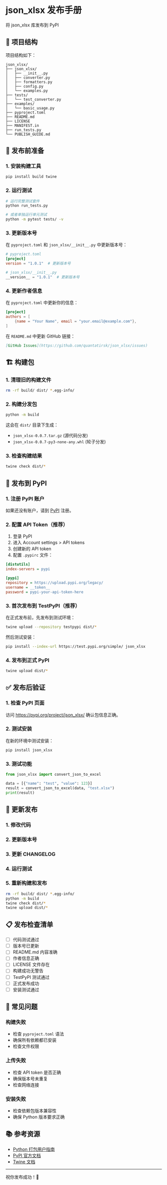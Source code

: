 # json_xlsx 发布手册

将 json_xlsx 库发布到 PyPI

## 📁 项目结构

项目结构如下：

```
json_xlsx/
├── json_xlsx/
│   ├── __init__.py
│   ├── converter.py
│   ├── formatters.py
│   ├── config.py
│   └── examples.py
├── tests/
│   └── test_converter.py
├── examples/
│   └── basic_usage.py
├── pyproject.toml
├── README.md
├── LICENSE
├── MANIFEST.in
├── run_tests.py
└── PUBLISH_GUIDE.md
```

## 🔧 发布前准备

### 1. 安装构建工具

```bash
pip install build twine
```

### 2. 运行测试

```bash
# 运行完整测试套件
python run_tests.py

# 或者单独运行单元测试
python -m pytest tests/ -v
```

### 3. 更新版本号

在 `pyproject.toml` 和 `json_xlsx/__init__.py` 中更新版本号：

```toml
# pyproject.toml
[project]
version = "1.0.1"  # 更新版本号
```

```python
# json_xlsx/__init__.py
__version__ = "1.0.1"  # 更新版本号
```

### 4. 更新作者信息

在 `pyproject.toml` 中更新你的信息：

```toml
[project]
authors = [
    {name = "Your Name", email = "your.email@example.com"},
]
```

在 `README.md` 中更新 GitHub 链接：

```markdown
[GitHub Issues](https://github.com/quantatirsk/json_xlsx/issues)
```

## 🏗️ 构建包

### 1. 清理旧的构建文件

```bash
rm -rf build/ dist/ *.egg-info/
```

### 2. 构建分发包

```bash
python -m build
```

这会在 `dist/` 目录下生成：

* `json_xlsx-0.0.7.tar.gz` (源代码分发)
* `json_xlsx-0.0.7-py3-none-any.whl` (轮子分发)

### 3. 检查构建结果

```bash
twine check dist/*
```

## 🚀 发布到 PyPI

### 1. 注册 PyPI 账户

如果还没有账户，请到 [PyPI](https://pypi.org/) 注册。

### 2. 配置 API Token（推荐）

1. 登录 PyPI
2. 进入 Account settings > API tokens
3. 创建新的 API token
4. 配置 `.pypirc` 文件：

```ini
[distutils]
index-servers = pypi

[pypi]
repository = https://upload.pypi.org/legacy/
username = __token__
password = pypi-your-api-token-here
```

### 3. 首次发布到 TestPyPI（推荐）

在正式发布前，先发布到测试环境：

```bash
twine upload --repository testpypi dist/*
```

然后测试安装：

```bash
pip install --index-url https://test.pypi.org/simple/ json_xlsx
```

### 4. 发布到正式 PyPI

```bash
twine upload dist/*
```

## ✅ 发布后验证

### 1. 检查 PyPI 页面

访问 https://pypi.org/project/json_xlsx/ 确认包信息正确。

### 2. 测试安装

在新的环境中测试安装：

```bash
pip install json_xlsx
```

### 3. 测试功能

```python
from json_xlsx import convert_json_to_excel

data = [{"name": "test", "value": 123}]
result = convert_json_to_excel(data, "test.xlsx")
print(result)
```

## 🔄 更新发布

### 1. 修改代码

### 2. 更新版本号

### 3. 更新 CHANGELOG

### 4. 运行测试

### 5. 重新构建和发布

```bash
rm -rf build/ dist/ *.egg-info/
python -m build
twine check dist/*
twine upload dist/*
```

## 📋 发布检查清单

* [ ] 代码测试通过
* [ ] 版本号已更新
* [ ] README.md 内容准确
* [ ] 作者信息正确
* [ ] LICENSE 文件存在
* [ ] 构建成功无警告
* [ ] TestPyPI 测试通过
* [ ] 正式发布成功
* [ ] 安装测试通过

## 🐛 常见问题

### 构建失败

* 检查 `pyproject.toml` 语法
* 确保所有依赖都已安装
* 检查文件权限

### 上传失败

* 检查 API token 是否正确
* 确保版本号未重复
* 检查网络连接

### 安装失败

* 检查依赖包版本兼容性
* 确保 Python 版本要求正确

## 📚 参考资源

* [Python 打包用户指南](https://packaging.python.org/)
* [PyPI 官方文档](https://pypi.org/help/)
* [Twine 文档](https://twine.readthedocs.io/)

---

祝你发布成功！🎉
